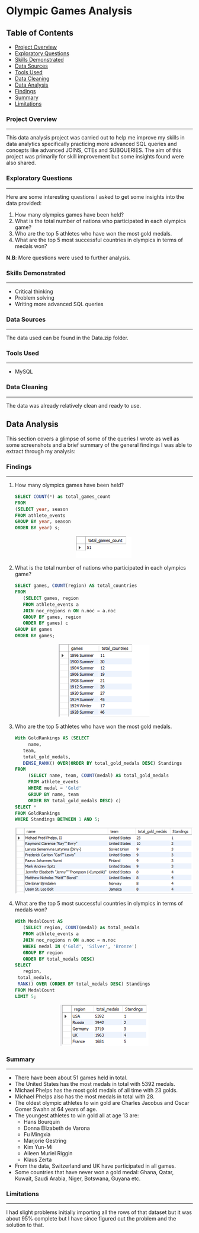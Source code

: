 # Olympic Games Analysis
## Table of Contents
- [Project Overview](#project-overview)
- [Exploratory Questions](#exploratory-questions)
- [Skills Demonstrated](#skills-demonstrated)
- [Data Sources](#data-sources)
- [Tools Used](#tools-used)
- [Data Cleaning](#data-cleaning)
- [Data Analysis](#data-analysis)
- [Findings](#findings)
- [Summary](#summary)
- [Limitations](#limitations)
### Project Overview
---
This data analysis project was carried out to help me improve my skills in data analytics specifically practicing more advanced SQL queries and concepts like advanced JOINS, CTEs and SUBQUERIES. The aim of this project was primarily for skill improvement but some insights found were also shared.
### Exploratory Questions
---
Here are some interesting questions I asked to get some insights into the data provided:
1. How many olympics games have been held?
2. What is the total number of nations who participated in each olympics game?
3. Who are the top 5 athletes who have won the most gold medals.
4. What are the top 5 most successful countries in olympics in terms of medals won?
   
**N.B**: More questions were used to further analysis.
### Skills Demonstrated
---
- Critical thinking
- Problem solving
- Writing more advanced SQL queries

### Data Sources
---
The data used can be found in the Data.zip folder.
### Tools Used
---
- MySQL
### Data Cleaning
---
The data was already relatively clean and ready to use.
## Data Analysis
This section covers a glimpse of some of the queries I wrote as well as some screenshots and a brief summary of the general findings I was able to extract through my analysis:
### Findings
---
1. How many olympics games have been held?
   ```sql
   SELECT COUNT(*) as total_games_count
   FROM
   (SELECT year, season
   FROM athlete_events
   GROUP BY year, season
   ORDER BY year) s;
   ```
   <p align='center'>
     <img src="totalgames.png">
   </p>
3. What is the total number of nations who participated in each olympics game?
   ```sql
   SELECT games, COUNT(region) AS total_countries
   FROM
	  (SELECT games, region
	  FROM athlete_events a 
	  JOIN noc_regions n ON n.noc = a.noc
	  GROUP BY games, region
	  ORDER BY games) c
   GROUP BY games
   ORDER BY games;
   ```
   <p align='center'>
     <img src="totalcountries.png">
   </p>
5. Who are the top 5 athletes who have won the most gold medals.
   ```sql
   With GoldRankings AS (SELECT 
	    name, 
      team, 
      total_gold_medals,
      DENSE_RANK() OVER(ORDER BY total_gold_medals DESC) Standings
   FROM 
	    (SELECT name, team, COUNT(medal) AS total_gold_medals
	    FROM athlete_events
	    WHERE medal = 'Gold'
	    GROUP BY name, team
	    ORDER BY total_gold_medals DESC) c)
   SELECT *
   FROM GoldRankings
   WHERE Standings BETWEEN 1 AND 5;
   ```
   <p align='center'>
     <img src="mostgolds.png">
   </p>
7. What are the top 5 most successful countries in olympics in terms of medals won?
   ```sql
   With MedalCount AS 
	  (SELECT region, COUNT(medal) as total_medals
	  FROM athlete_events a 
	  JOIN noc_regions n ON a.noc = n.noc
	  WHERE medal IN ('Gold', 'Silver', 'Bronze')
	  GROUP BY region
	  ORDER BY total_medals DESC)
   SELECT 
	  region, 
    total_medals,
    RANK() OVER (ORDER BY total_medals DESC) Standings
   FROM MedalCount
   LIMIT 5;
   ```
   <p align='center'>
     <img src="mostmedals.png">
   </p>
### Summary
---
- There have been about 51 games held in total.
- The United States has the most medals in total with 5392 medals.
- Michael Phelps has the most gold medals of all time with 23 golds.
- Michael Phelps also has the most medals in total with 28.
- The oldest olympic athletes to win gold are Charles Jacobus and Oscar Gomer Swahn at 64 years of age.
- The youngest athletes to win gold all at age 13 are: 
  - Hans Bourquin
  - Donna Elizabeth de Varona
  - Fu Mingxia
  - Marjorie Gestring
  - Kim Yun-Mi
  - Aileen Muriel Riggin
  - Klaus Zerta
- From the data, Switzerland and UK have participated in all games.
- Some countries that have never won a gold medal: Ghana, Qatar, Kuwait, Saudi Arabia, Niger, Botswana, Guyana etc.

### Limitations
---
I had slight problems initially importing all the rows of that dataset but it was about 95% complete but I have since figured out the problem and the solution to that.
